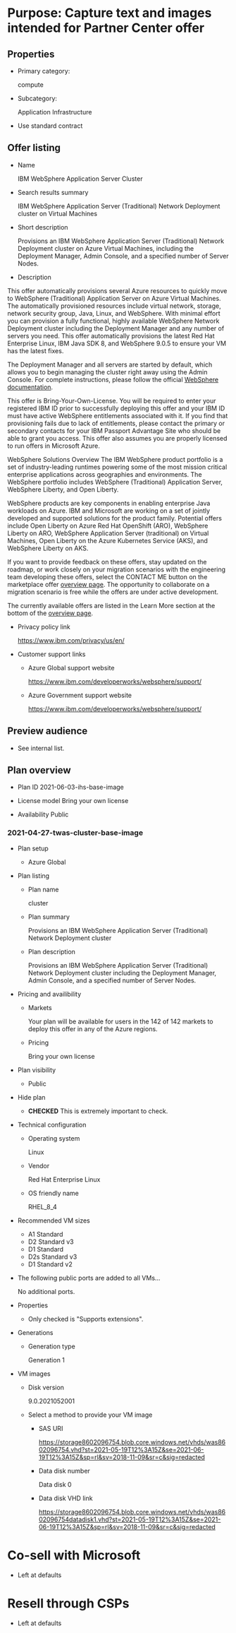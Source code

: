 # Purpose: Capture text and images intended for Partner Center offer

## Properties

* Primary category: 

  compute

* Subcategory: 

  Application Infrastructure

* Use standard contract

## Offer listing

* Name

  IBM WebSphere Application Server Cluster
  
* Search results summary

  IBM WebSphere Application Server (Traditional) Network Deployment cluster on Virtual Machines
  
* Short description

  Provisions an IBM WebSphere Application Server (Traditional) Network Deployment cluster on Azure Virtual Machines, including the Deployment Manager, Admin Console, and a specified number of Server Nodes.
  
* Description

This offer automatically provisions several Azure resources to quickly move to WebSphere (Traditional) Application Server on Azure Virtual Machines. The automatically provisioned resources include virtual network, storage, network security group, Java, Linux, and WebSphere. With minimal effort you can provision a fully functional, highly available WebSphere Network Deployment cluster including the Deployment Manager and any number of servers you need. This offer automatically provisions the latest Red Hat Enterprise Linux, IBM Java SDK 8, and WebSphere 9.0.5 to ensure your VM has the latest fixes.


The Deployment Manager and all servers are started by default, which allows you to begin managing the cluster right away using the Admin Console. For complete instructions, please follow the official [WebSphere documentation](https://www.ibm.com/docs/was-nd/9.0.5).

This offer is Bring-Your-Own-License. You will be required to enter your registered IBM ID prior to successfully deploying this offer and your IBM ID must have active WebSphere entitlements associated with it. If you find that provisioning fails due to lack of entitlements, please contact the primary or secondary contacts for your IBM Passport Advantage Site who should be able to grant you access. This offer also assumes you are properly licensed to run offers in Microsoft Azure.

WebSphere Solutions Overview
The IBM WebSphere product portfolio is a set of industry-leading runtimes powering some of the most mission critical enterprise applications across geographies and environments. The WebSphere portfolio includes WebSphere (Traditional) Application Server, WebSphere Liberty, and Open Liberty.

WebSphere products are key components in enabling enterprise Java workloads on Azure. IBM and Microsoft are working on a set of jointly developed and supported solutions for the product family. Potential offers include Open Liberty on Azure Red Hat OpenShift (ARO), WebSphere Liberty on ARO, WebSphere Application Server (traditional) on Virtual Machines, Open Liberty on the Azure Kubernetes Service (AKS), and WebSphere Liberty on AKS.

If you want to provide feedback on these offers, stay updated on the roadmap, or work closely on your migration scenarios with the engineering team developing these offers, select the CONTACT ME button on the marketplace offer [overview page](https://aka.ms/websphere-on-azure). The opportunity to collaborate on a migration scenario is free while the offers are under active development.

The currently available offers are listed in the Learn More section at the bottom of the [overview page](https://aka.ms/websphere-on-azure).
* Privacy policy link

  https://www.ibm.com/privacy/us/en/
  
* Customer support links

  * Azure Global support website
  
    https://www.ibm.com/developerworks/websphere/support/
    
  * Azure Government support website
  
    https://www.ibm.com/developerworks/websphere/support/
    
## Preview audience

* See internal list.

## Plan overview

* Plan ID 2021-06-03-ihs-base-image

* License model Bring your own license

* Availability Public

### 2021-04-27-twas-cluster-base-image

* Plan setup

  * Azure Global
  
* Plan listing

  * Plan name

    cluster

  * Plan summary

    Provisions an IBM WebSphere Application Server (Traditional) Network Deployment cluster

  * Plan description

    Provisions an IBM WebSphere Application Server (Traditional) Network Deployment cluster including the Deployment Manager, Admin Console, and a specified number of Server Nodes.
  
* Pricing and availibility

  * Markets
  
    Your plan will be available for users in the 142 of 142 markets to deploy this offer in any of the Azure regions.

  * Pricing
  
    Bring your own license
    
* Plan visibility

  * Public
  
* Hide plan

  * **CHECKED** This is extremely important to check.
  
* Technical configuration

   * Operating system
   
      Linux

   * Vendor
   
      Red Hat Enterprise Linux
      
   * OS friendly name
   
      RHEL_8_4
      
* Recommended VM sizes

   * A1 Standard
   * D2 Standard v3
   * D1 Standard
   * D2s Standard v3
   * D1 Standard v2
   
* The following public ports are added to all VMs...

   No additional ports.
   
* Properties

   * Only checked is "Supports extensions".
   
* Generations

   * Generation type
   
      Generation 1
      
* VM images

   * Disk version
   
      9.0.2021052001

   * Select a method to provide your VM image

      * SAS URI

         https://storage8602096754.blob.core.windows.net/vhds/was8602096754.vhd?st=2021-05-19T12%3A15Z&se=2021-06-19T12%3A15Z&sp=rl&sv=2018-11-09&sr=c&sig=redacted


      * Data disk number

         Data disk 0

      * Data disk VHD link

         https://storage8602096754.blob.core.windows.net/vhds/was8602096754datadisk1.vhd?st=2021-05-19T12%3A15Z&se=2021-06-19T12%3A15Z&sp=rl&sv=2018-11-09&sr=c&sig=redacted

# Co-sell with Microsoft

* Left at defaults

# Resell through CSPs

* Left at defaults
